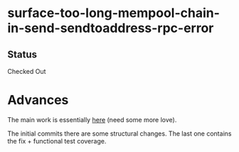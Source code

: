 # surface-too-long-mempool-chain-in-send-sendtoaddress-rpc-error

## Status
Checked Out

# Advances
The main work is essentially [here](https://github.com/furszy/bitcoin/commits/2022_wallet_operationresult) (need some more love).

The initial commits there are some structural changes.
The last one contains the fix + functional test coverage.